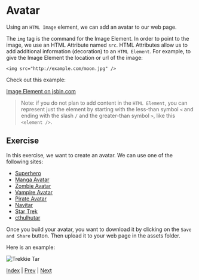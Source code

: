 # Avatar

Using an `HTML Image` element, we can add an avatar to our web page.

The `img` tag is the command for the Image Element.
In order to point to the image, we use an HTML Attribute named `src`.
HTML Attributes allow us to add additional information (decoration) to an `HTML Element`.
For example, to give the Image Element the location or url of the image:

```
<img src="http://example.com/moon.jpg" />
```

Check out this example:

<a class="jsbin-embed" href="https://jsbin.com/dihife/2/embed?html,output">Image Element on jsbin.com</a>

> Note: if you do not plan to add content in the `HTML Element`, you can represent just the element by starting with the less-than symbol `<`  and ending with the slash `/` and the greater-than symbol `>`, like this `<element />`.

## Exercise

In this exercise, we want to create an avatar. We can use one of the following sites:

- [Superhero](http://superherotar.framiq.com/)
- [Manga Avatar](http://mangatar.framiq.com/)
- [Zombie Avatar](http://zombietar.framiq.com/)
- [Vampire Avatar](http://vampiretar.framiq.com/)
- [Pirate Avatar](http://piratetar.framiq.com/)
- [Navitar](http://navitar.framiq.com/)
- [Star Trek](http://trekkietar.framiq.com/)
- [cthulhutar](http://cthulhutar.framiq.com/)

Once you build your avatar, you want to download it by clicking on the `Save and Share` button. Then upload it to your web page in the assets folder.

Here is an example:

![Trekkie Tar](trekkietar_20160705_192748.png)

[Index](.) | [Prev](powers) | [Next](css-format)
